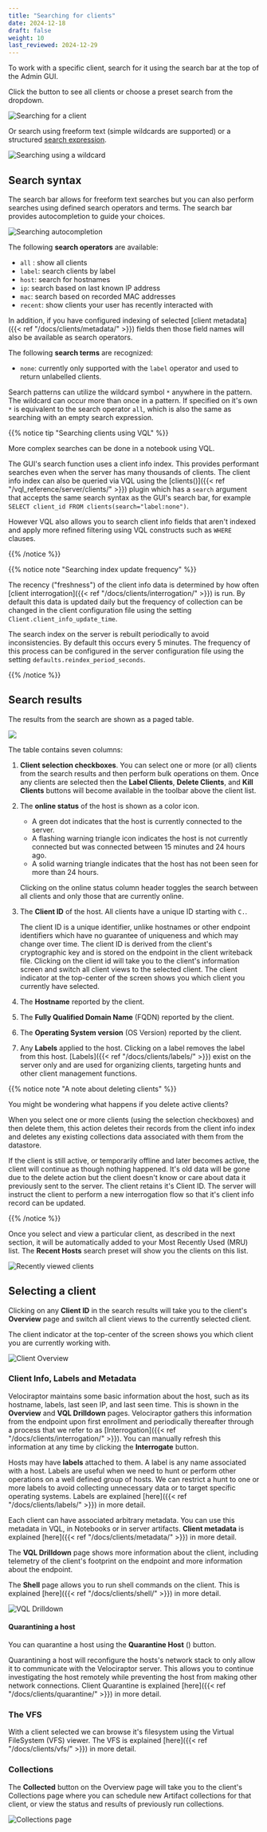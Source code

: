 ```yaml
---
title: "Searching for clients"
date: 2024-12-18
draft: false
weight: 10
last_reviewed: 2024-12-29
---
```


To work with a specific client, search for it using the search bar at the top of
the Admin GUI.

Click the <i class="fas fa-search"></i> button to see all clients or choose a
preset search from the dropdown.

![Searching for a client](search_overview.svg)

Or search using freeform text (simple wildcards are supported) or a structured
[search expression](#search-syntax).

![Searching using a wildcard](search_freeform.svg)


## Search syntax

The search bar allows for freeform text searches but you can also perform
searches using defined search operators and terms. The search bar provides
autocompletion to guide your choices.

![Searching autocompletion](search_autocomplete.png)

The following **search operators** are available:

- `all` : show all clients
- `label`: search clients by label
- `host`: search for hostnames
- `ip`: search based on last known IP address
- `mac`: search based on recorded MAC addresses
- `recent`: show clients your user has recently interacted with

In addition, if you have configured indexing of selected
[client metadata]({{< ref "/docs/clients/metadata/" >}}) fields then those field
names will also be available as search operators.

The following **search terms** are recognized:

- `none`: currently only supported with the `label` operator and used to return
  unlabelled clients.

Search patterns can utilize the wildcard symbol `*` anywhere in the pattern. The
wildcard can occur more than once in a pattern. If specified on it's own `*` is
equivalent to the search operator `all`, which is also the same as searching
with an empty search expression.


{{% notice tip "Searching clients using VQL" %}}

More complex searches can be done in a notebook using VQL.

The GUI's search function uses a client info index. This provides performant
searches even when the server has many thousands of clients. The client info
index can also be queried via VQL using the
[clients()]({{< ref "/vql_reference/server/clients/" >}})
plugin which has a `search` argument that accepts the same search syntax as
the GUI's search bar, for example
`SELECT client_id FROM clients(search="label:none")`.

However VQL also allows you to search client info fields that aren't indexed and
apply more refined filtering using VQL constructs such as `WHERE` clauses.

{{% /notice %}}

{{% notice note "Searching index update frequency" %}}

The recency ("freshness") of the client info data is determined by how often
[client interrogation]({{< ref "/docs/clients/interrogation/" >}})
is run. By default this data is updated daily but the frequency of collection
can be changed in the client configuration file using the setting
`Client.client_info_update_time`.

The search index on the server is rebuilt periodically to avoid inconsistencies.
By default this occurs every 5 minutes. The frequency of this process can be
configured in the server configuration file using the setting
`defaults.reindex_period_seconds`.

{{% /notice %}}

## Search results

The results from the search are shown as a paged table.

![](search_columns.svg)

The table contains seven columns:

1. **Client selection checkboxes**. You can select one or more (or all) clients
   from the search results and then perform bulk operations on them. Once any
   clients are selected then the **Label Clients**, **Delete Clients**, and
   **Kill Clients** buttons will become available in the toolbar above the
   client list.

2. The **online status** of the host is shown as a color icon.
   - A green dot indicates that the host is currently connected to the server.
   - A flashing warning triangle icon indicates the host is not currently
   connected but was connected between 15 minutes and 24 hours ago.
   - A solid warning triangle indicates that the host has not been seen for more
     than 24 hours.

   Clicking on the online status column header toggles the
   search between all clients and only those that are currently online.

3. The **Client ID** of the host. All clients have a unique ID starting with `C.`.

   The client ID is a unique identifier, unlike hostnames or other endpoint
   identifiers which have no guarantee of uniqueness and which may change over
   time. The client ID is derived from the client's cryptographic key and is
   stored on the endpoint in the client writeback file. Clicking on the client
   id will take you to the client's information screen and switch all client
   views to the selected client. The client indicator at the top-center of the
   screen shows you which client you currently have selected.

4. The **Hostname** reported by the client.

5. The **Fully Qualified Domain Name** (FQDN) reported by the client.

6. The **Operating System version** (OS Version) reported by the client.

7. Any **Labels** applied to the host. Clicking on a label removes the
   label from this host. [Labels]({{< ref "/docs/clients/labels/" >}}) exist on
   the server only and are used for organizing clients, targeting hunts and
   other client management functions.

{{% notice note "A note about deleting clients" %}}

You might be wondering what happens if you delete active clients?

When you select one or more clients (using the selection checkboxes) and then
delete them, this action deletes their records from the client info index and
deletes any existing collections data associated with them from the datastore.

If the client is still active, or temporarily offline and later becomes active,
the client will continue as though nothing happened. It's old data will be gone
due to the delete action but the client doesn't know or care about data it
previously sent to the server. The client retains it's Client ID. The server
will instruct the client to perform a new interrogation flow so that it's client
info record can be updated.

{{% /notice %}}

Once you select and view a particular client, as described in the next section,
it will be automatically added to your Most Recently Used (MRU) list. The
**Recent Hosts** search preset will show you the clients on this list.

![Recently viewed clients](search_presets.png)

## Selecting a client

Clicking on any **Client ID** in the search results will take you to the
client's **Overview** page and switch all client views to the currently selected
client.

The client indicator at the top-center of the screen shows you which client you
are currently working with.

![Client Overview](client_overview.svg)

### Client Info, Labels and Metadata

Velociraptor maintains some basic information about the host, such as its
hostname, labels, last seen IP, and last seen time. This is shown in the
**Overview** and **VQL Drilldown** pages. Velociraptor gathers this
information from the endpoint upon first enrollment and periodically thereafter
through a process that we refer to as
[Interrogation]({{< ref "/docs/clients/interrogation/" >}}).
You can manually refresh this information at any time by clicking the
**Interrogate** button.

Hosts may have **labels** attached to them. A label is any name associated with
a host. Labels are useful when we need to hunt or perform other operations on a
well defined group of hosts. We can restrict a hunt to one or more labels to
avoid collecting unnecessary data or to target specific operating systems.
Labels are explained [here]({{< ref "/docs/clients/labels/" >}})
in more detail.

Each client can have associated arbitrary metadata. You can use this
metadata in VQL, in Notebooks or in server artifacts. **Client metadata** is
explained [here]({{< ref "/docs/clients/metadata/" >}})
in more detail.

The **VQL Drilldown** page shows more information about the client, including
telemetry of the client's footprint on the endpoint and more information about
the endpoint.

The **Shell** page allows you to run shell commands on the client. This is
explained [here]({{< ref "/docs/clients/shell/" >}})
in more detail.

![VQL Drilldown](vql_drilldown.png)

#### Quarantining a host

You can quarantine a host using the **Quarantine Host** (<i class="fas
fa-briefcase-medical"></i>) button.

Quarantining a host will reconfigure the
hosts's network stack to only allow it to communicate with the Velociraptor
server. This allows you to continue investigating the host remotely while
preventing the host from making other network connections. Client Quarantine is
explained [here]({{< ref "/docs/clients/quarantine/" >}}) in more detail.

### The VFS

With a client selected we can browse it's filesystem using the Virtual
FileSystem (VFS) viewer. The VFS is explained
[here]({{< ref "/docs/clients/vfs/" >}}) in more detail.

### Collections

The **Collected** button on the Overview page will take you to the client's
Collections page where you can schedule new Artifact collections for that
client, or view the status and results of previously run collections.

![Collections page](client_collections.png)
